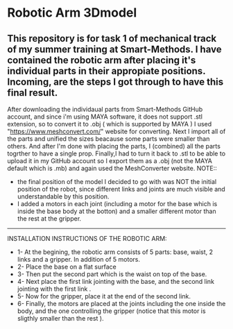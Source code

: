 # Robotic Arm 3Dmodel
This repository is for task 1 of mechanical track of my summer training at Smart-Methods.
I have contained the robotic arm after placing it's individual parts in their appropiate positions. Incoming, are the steps I got through to have this final result.
-----------------------------------------------------------------------------------------------------------------------------------------
After downloading the individaual parts from Smart-Methods GitHub account, and since i'm using MAYA software, it does not support .stl extension, so to convert it to .obj ( which is supported by MAYA ) I used "https://www.meshconvert.com/" website for converting.
Next I import all of the parts and unified the sizes beacause some parts were smaller than others.
And after I'm done with placing the parts, I (combined) all the parts togrther to have a single prop. 
Finally,I had to turn it back to .stl to be able to upload it in my GitHub account so I export them as a .obj (not the MAYA default which is .mb) and again used the MeshConverter website.
NOTE:: 
- the final position of the model I decided to go with was NOT the initial position of the robot, since different links and joints are much visible and understandable by this position.
- I added a motors in each joint (including a motor for the base which is inside the base body at the botton) and a smaller different motor than the rest at the gripper.
-----------------------------------------------------------------------------------------------------------------------------------------
INSTALLATION INSTRUCTIONS OF THE ROBOTIC ARM:
- 1- At the begining, the robotic arm consists of 5 parts: base, waist, 2 links and a gripper. In addition of 5 motors.
- 2- Place the base on a flat surface
- 3- Then put the second part which is the waist on top of the base.
- 4- Next place the first link jointing with the base, and the second link jointing with the first link .
- 5- Now for the gripper, place it at the end of the second link. 
- 6- Finally, the motors are placed at the joints including the one inside the body, and the one controlling the gripper (notice that this motor is sligthly smaller than the rest ).
